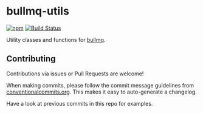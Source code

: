 # bullmq-utils

[![npm](https://img.shields.io/npm/v/bullmq-utils)](https://npmjs.com/bullmq-utils)
[![Build Status](https://travis-ci.com/exportarts/bullmq-utils.svg?branch=master)](https://travis-ci.com/exportarts/bullmq-utils)

Utility classes and functions for [bullmq](https://github.com/taskforcesh/bullmq).

## Contributing

Contributions via issues or Pull Requests are welcome!

When making commits, please follow the commit message guidelines from
[conventionalcommits.org](https://www.conventionalcommits.org).
This makes it easy to auto-generate a changelog.

Have a look at previous commits in this repo for examples.
